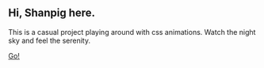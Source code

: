 ## Hi, Shanpig here.
This is a casual project playing around with css animations.
Watch the night sky and feel the serenity.

<a href="https://shanpig.github.io/front_end_programming/night_sky/index.html">Go!</a>
